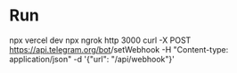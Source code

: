 # Run
npx vercel dev
npx ngrok http 3000
curl -X POST https://api.telegram.org/bot<TOKEN>/setWebhook -H "Content-type: application/json" -d '{"url": "<WEBHOOK-DOMAIN>/api/webhook"}' 